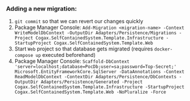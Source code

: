 ### Adding a new migration:

1. `git commit` so that we can revert our changes quickly
1. Package Manager Console: `Add-Migration <migration-name> -Context WriteModelDbContext -OutputDir Adapters/Persistence/Migrations -Project Cogax.SelfContainedSystem.Template.Infrastructure -StartupProject Cogax.SelfContainedSystem.Template.Web`
1. Start `Web` project so that database gets migrated (requires `docker-compose up` executed beforehand)
1. Package Manager Console: `Scaffold-DbContext 'server=localhost;database=PocDb;user=sa;password=Top-Secret;' Microsoft.EntityFrameworkCore.SqlServer -DataAnnotations -Context ReadModelDbContext -ContextDir Adapters/Persistence/DbContexts -OutputDir Adapters/Persistence/Generated -Project Cogax.SelfContainedSystem.Template.Infrastructure -StartupProject Cogax.SelfContainedSystem.Template.Web -NoPluralize -Force`
